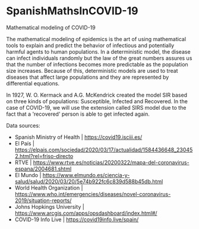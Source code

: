 # SpanishMathsInCOVID-19
Mathematical modeling of COVID-19

The mathematical modeling of epidemics is the art of using mathematical tools to explain and predict the behavior of infectious and potentially harmful agents to human populations. In a deterministic model, the disease can infect individuals randomly but the law of the great numbers assures us that the number of infections becomes more predictable as the population size increases. Because of this, deterministic models are used to treat diseases that affect large populations and they are represented by differential equations.

In 1927, W. O. Kermack and A.G. McKendrick created the model SIR based on three kinds of populations: Susceptible, Infected and Recovered. In the case of COVID-19, we will use the extension called SIRS model due to the fact that a 'recovered' person is able to get infected again.

Data sources:

- Spanish Ministry of Health | https://covid19.isciii.es/
- El País | https://elpais.com/sociedad/2020/03/17/actualidad/1584436648_230452.html?rel=friso-directo
- RTVE | https://www.rtve.es/noticias/20200322/mapa-del-coronavirus-espana/2004681.shtml
- El Mundo | https://www.elmundo.es/ciencia-y-salud/salud/2020/03/20/5e74b922fc6c839d588b45db.html
- World Health Organization | https://www.who.int/emergencies/diseases/novel-coronavirus-2019/situation-reports/
- Johns Hopkings University | https://www.arcgis.com/apps/opsdashboard/index.html#/
- COVID-19 Info Live | https://covid19info.live/spain/
